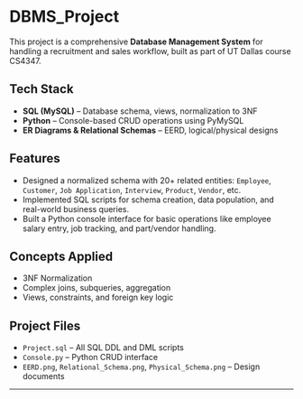 # DBMS_Project

This project is a comprehensive **Database Management System** for handling a recruitment and sales workflow, built as part of UT Dallas course CS4347.

##  Tech Stack
- **SQL (MySQL)** – Database schema, views, normalization to 3NF
- **Python** – Console-based CRUD operations using PyMySQL
- **ER Diagrams & Relational Schemas** – EERD, logical/physical designs

##  Features
- Designed a normalized schema with 20+ related entities: `Employee`, `Customer`, `Job Application`, `Interview`, `Product`, `Vendor`, etc.
- Implemented SQL scripts for schema creation, data population, and real-world business queries.
- Built a Python console interface for basic operations like employee salary entry, job tracking, and part/vendor handling.

##  Concepts Applied
- 3NF Normalization
- Complex joins, subqueries, aggregation
- Views, constraints, and foreign key logic

##  Project Files
- `Project.sql` – All SQL DDL and DML scripts
- `Console.py` – Python CRUD interface
- `EERD.png`, `Relational_Schema.png`, `Physical_Schema.png` – Design documents

---
